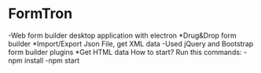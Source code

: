 # FormTron
-Web form builder desktop application with electron
  *Drug&Drop form builder
  *Import/Export Json File, get XML data
-Used jQuery and Bootstrap form builder plugins
  *Get HTML data
How to start?
  Run this commands:
  -npm install
  -npm start